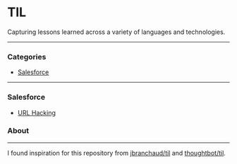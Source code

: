 # TIL
Capturing lessons learned across a variety of languages and technologies.

---

### Categories

* [Salesforce](#salesforce)


---

### Salesforce
- [URL Hacking](salesforce/url_hacking.md)


### About
---
I found inspiration for this repository from [jbranchaud/til](jbranchaud/til) and [thoughtbot/til](thoughtbot/til).


